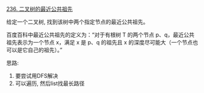 [236. 二叉树的最近公共祖先](https://leetcode-cn.com/problems/lowest-common-ancestor-of-a-binary-tree/solution/dfs-by-wangyk-j942/)

给定一个二叉树, 找到该树中两个指定节点的最近公共祖先。

百度百科中最近公共祖先的定义为：“对于有根树 T 的两个节点 p、q，最近公共祖先表示为一个节点 x，满足 x 是 p、q 的祖先且 x 的深度尽可能大（一个节点也可以是它自己的祖先）。”


思路:
1. 要尝试用DFS解决
2. 可以遍历, 然后list找最长路径